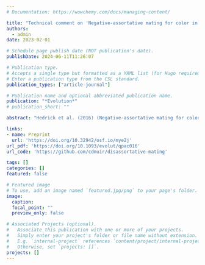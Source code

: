 ```yaml
---
# Documentation: https://wowchemy.com/docs/managing-content/

title: "Technical comment on 'Negative-assortative mating for color in wolves'"
authors: 
  - admin
date: 2023-02-01

# Schedule page publish date (NOT publication's date).
publishDate: 2024-06-11T11:26:07

# Publication type.
# Accepts a single type but formatted as a YAML list (for Hugo requirements).
# Enter a publication type from the CSL standard.
publication_types: ["article-journal"]

# Publication name and optional abbreviated publication name.
publication: "*Evolution*"
# publication_short: ""

abstract: "Hedrick et al. (2016) (Negative-assortative mating for color in wolves. Evolution, 70, 757–766) reported on 'negative-assortative mating for color in wolves' from Yellowstone National Park, the 'first documented case of significant negative-assortative mating in mammals.' Here I report a logical inconsistency in their population genetic model that effectively imposes selection against some assortatively mating genotype. After pointing out this inconsistency, I derive new expressions for the frequency of different matings and the equilibrium allele frequencies. Compared to Hedrick et al. (2016) (Negative-assortative mating for color in wolves. Evolution, 70, 757–766), the system rapidly approaches an equilibrium based on observed levels of negative-assortative mating in this population. Hence, the revised model may strengthen the case that assortative mating can maintain polymorphism and provides logically consistent results to inform the study of nonrandom mating in other organisms."

links:
- name: Preprint
  url: 'https://doi.org/10.32942/osf.io/mye2j'
url_pdf: 'https://doi.org/10.1093/evolut/qpac016'
url_code: 'https://github.com/cdmuir/disassortative-mating'

tags: []
categories: []
featured: false

# Featured image
# To use, add an image named `featured.jpg/png` to your page's folder. 
image:
  caption: 
  focal_point: ""
  preview_only: false

# Associated Projects (optional).
#   Associate this publication with one or more of your projects.
#   Simply enter your project's folder or file name without extension.
#   E.g. `internal-project` references `content/project/internal-project/index.md`.
#   Otherwise, set `projects: []`.
projects: []
---
```

